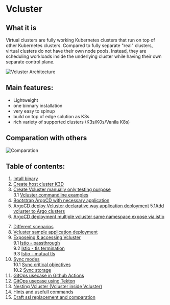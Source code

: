# Vcluster

## What it is
Virtual clusters are fully working Kubernetes clusters that run on top of other Kubernetes clusters. Compared to fully separate "real" clusters, virtual clusters do not have their own node pools. Instead, they are scheduling workloads inside the underlying cluster while having their own separate control plane.

![Vcluster Architecture](https://www.vcluster.com/docs/media/diagrams/vcluster-architecture.svg)


## Main features:

- Lightweight 
- one binnary installation
- very easy to spinup
- build on top of edge solution as K3s
- rich variety of supported clusters (K3s/K0s/Vanila K8s)

## Comparation with others

![Comparation](https://www.vcluster.com/docs/media/vcluster-comparison.png)


## Table of contents:
1. [Intall binary](./doc/INSTALL.md)
2. [Create host cluster K3D](./doc/HOST-CLUSTER.md)
3. [Create Vcluster manually only testing purpose](./doc/VIRTUAL-CLUSTER.md)<br>
   3.1 [Vcluster commandline examples](./doc/VCLUSTER-COMMANDS.md)
4. [Bootstrap ArgoCD with necessary application](./doc/ARGOCD-INSTALL.md)
5. [ArgoCD deploy Vcluster declarative way application deployment](./doc/ARGO-DEPLOYMENT.md)
   5.1[Add vcluster to Argo clusters](./doc/VCLUSTER-ADD-ARGOCD.md)
6. [ArgoCD deployment multiple vcluster same namespace expose via istio](./doc/ARGOCD-MULTIPLE-VCLUSTER.md)
<!--7. [Different Vcluster distributions eks/k0s/k8s](./doc/VARIETY-OF-DISTROS.md)-->
7. [Different scenarios](./doc/SCENARIOS.md)
8. [Vcluster sample application deployment](./doc/SAMPLE-APPS-VCLUSTER.md)
9. [Exposeing & accessing Vcluster](./doc/GENERAL-ACCESS.md)<br>
    9.1 [Istio - passthrough](./doc/ISTIO-PASSTHROUGH.md)<br>
    9.2 [Istio - tls termination](./doc/ISTIO-TLS-TERMINATION.md)<br>
    9.3 [Istio - mutual tls](./doc/ISTIO-MTLS.md)<br>
10. [Sync modes](./doc/SYNC-MODES.md)<br>
    10.1 [Sync critical objectives](./doc/SYNC-OPTIONS.md)<br>
    10.2 [Sync storage](./doc/SYNC-STORAGE.md)<br>
11. [GitOps usecase in Github Actions](./doc/PIPELINE-EXAMPLE1.md)
12. [GitOps usecase using Tekton](./doc/PIPELINE-EXAMPLE2.md)
13. [Nesting Vcluster (Vcluster inside Vcluster)](./doc/NESTING-VCLUSTER.md)
14. [Hints and usefull commands](./doc/HINTS.md)
15. [Draft ssl replacement and comparation](./doc/CERTIFICATE-REPLACEMENT-ATTEMPT.md)
